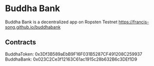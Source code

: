 # Buddha Bank

Buddha Bank is a decentralized app on Ropsten Testnet
https://francis-song.github.io/buddhabank

## Contracts

BuddhaToken: 0x3Df3B589aEbB9F16F031B5287CF491208C259937
BuddhaBank: 0x023C2Ce3f12163C61ac1915c28b632B6c3DEf1D9

